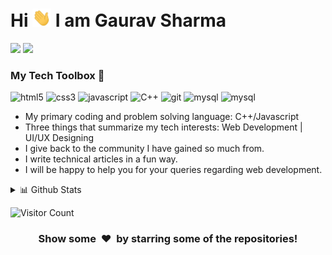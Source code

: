 # Hi <img src="https://raw.githubusercontent.com/ABSphreak/ABSphreak/master/gifs/Hi.gif" width="30px"> I am Gaurav Sharma
[<img height="30" src="https://img.shields.io/badge/twitter-%231DA1F2.svg?&style=for-the-badge&logo=twitter&logoColor=white" />](https://twitter.com/sharma_codes])
[<img height="30" src="https://img.shields.io/badge/linkedin-blue.svg?&style=for-the-badge&logo=linkedin&logoColor=white" />](https://www.linkedin.com/in/gaurav-kr-sharma/)

### My Tech Toolbox 🧰

<p align="left">
<img src="https://upload.wikimedia.org/wikipedia/commons/thumb/6/61/HTML5_logo_and_wordmark.svg/512px-HTML5_logo_and_wordmark.svg.png" alt="html5" height="40"/> 
<img src="https://upload.wikimedia.org/wikipedia/commons/thumb/d/d5/CSS3_logo_and_wordmark.svg/1200px-CSS3_logo_and_wordmark.svg.png" alt="css3" height="40"/> 
<img src="https://upload.wikimedia.org/wikipedia/commons/thumb/9/99/Unofficial_JavaScript_logo_2.svg/165px-Unofficial_JavaScript_logo_2.svg.png" alt="javascript" height="40"/>
<img src="https://i.pinimg.com/originals/99/f8/87/99f887833c475448723d3c9ac16c179b.png" alt="C++" width="40" height="40"/> 
<img src="https://www.vectorlogo.zone/logos/git-scm/git-scm-icon.svg" alt="git" width="40" height="40"/> 
<img src="https://i.pinimg.com/originals/50/f1/58/50f1582a95bdac10f1c3fa295c8b947b.png" alt="mysql" width="40" height="40"/>
<img src="https://webassets.mongodb.com/_com_assets/cms/MongoDB_Logo_FullColorBlack_RGB-4td3yuxzjs.png" alt="mysql" width="130" height="40"/>
</p>

* My primary coding and problem solving language: C++/Javascript
* Three things that summarize my tech interests: Web Development | UI/UX Designing
* I give back to the community I have gained so much from. 
* I write technical articles in a fun way.
* I will be happy to help you for your queries regarding web development. 


<details>
<summary>📊 Github Stats</summary>

<p align="center"> <img src="https://github-readme-stats.vercel.app/api?username=grvsharma1810&show_icons=true&theme=gotham" alt="Gaurav Sharma | Stats" />

</details>


![Visitor Count](https://profile-counter.glitch.me/{gaurav-sharma}/count.svg)

[twitter]: https://twitter.com/poojagera0_0
[gmail]: gauravksh11@gmail.com
[linkedin]: https://www.linkedin.com/in/gaurav-kr-sharma/
[hashnode]: https://gaurav-sharma.hashnode.dev/
[Instagram]: https://www.instagram.com/pooojagera

<h3 align="center">Show some &nbsp;❤️&nbsp; by starring some of the repositories!</h3>
